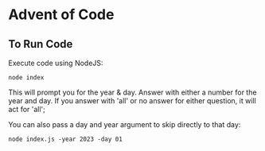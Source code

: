 # Advent of Code

## To Run Code
Execute code using NodeJS: 

`node index`

This will prompt you for the year & day. Answer with either a number for the year and day. If you answer with 'all' or no answer for either question, it
will act for 'all';

You can also pass a day and year argument to skip directly to that day:

`node index.js -year 2023 -day 01`

